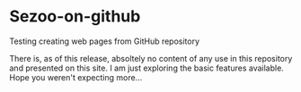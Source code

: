 # Sezoo-on-github
Testing creating web pages from GitHub repository 

There is, as of this release, absoltely no content of any use in this repository and presented on this site. I am just exploring the basic features available. Hope you weren't expecting more...
